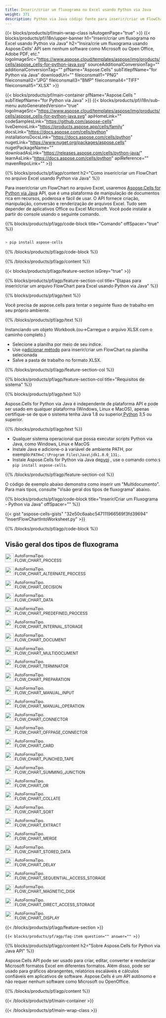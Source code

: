 ```yaml
---
title: Inserir/criar um fluxograma no Excel usando Python via Java
weight: 371
description: Python via Java código fonte para inserir/criar um FlowChart no Excel.
---
```

{{< blocks/products/pf/main-wrap-class isAutogenPage="true" >}}
{{< blocks/products/pf/i18n/upper-banner h1="Inserir/criar um fluxograma no Excel usando Python via Java" h2="Insira/crie um fluxograma usando Aspose.Cells\' API sem nenhum software como Microsoft ou Open Office, Adobe PDF, etc." logoImageSrc="https://www.aspose.cloud/templates/aspose/img/products/cells/aspose_cells-for-python-java.svg" sourceAdditionalConversionTag="" additionalConversionTag="" pfName="Aspose.Cells" subTitlepfName="for Python via Java" downloadUrl="" fileiconsmall1="PNG" fileiconsmall2="JPG" fileiconsmall3="BMP" fileiconsmall4="TIFF" fileiconsmall5="XLSX" >}}

{{< blocks/products/pf/main-container pfName="Aspose.Cells " subTitlepfName="for Python via Java" >}}
{{< blocks/products/pf/i18n/sub-menu autoGeneratedVersion="true" logoImageSrc="https://www.aspose.cloud/templates/aspose/img/products/cells/aspose_cells-for-python-java.svg" apiHomeLink="" codeSamplesLink="https://github.com/aspose-cells" liveDemosLink="https://products.aspose.app/cells/family" docsLink="https://docs.aspose.com/cells/python" installationsDocsLink="https://docs.aspose.com/cells/python" nugetLink="https://www.nuget.org/packages/aspose.cells" nugetPackageName="" downloadAsLink="https://releases.aspose.com/cells/python-java/" learnAsLink="https://docs.aspose.com/cells/python" apiReference="" mavenRepoLink="" >}}

{{% blocks/products/pf/agp/content h2="Como inserir/criar um FlowChart no arquivo Excel usando Python via Java" %}}

 Para inserir/criar um FlowChart no arquivo Excel, usaremos
 [Aspose.Cells for Python via Java](https://pypi.org/project/aspose-cells/) 
 API, que é uma plataforma de manipulação de documentos rica em recursos, poderosa e fácil de usar. O API fornece criação, manipulação, conversão e renderização de arquivos Excel. Tudo sem depender de aplicativos Office ou Excel Microsoft. Você pode instalar a partir do console usando o seguinte comando.

{{% blocks/products/pf/agp/code-block title="Comando" offSpacer="true" %}}

```cs

> pip install aspose-cells

```

{{% /blocks/products/pf/agp/code-block %}}

{{% /blocks/products/pf/agp/content %}}

{{< blocks/products/pf/agp/feature-section isGrey="true" >}}

{{% blocks/products/pf/agp/feature-section-col title="Etapas para inserir/criar um arquivo FlowChart para Excel usando Python via Java" %}}

{{% blocks/products/pf/agp/text %}}

Você precisa de aspose.cells para tentar o seguinte fluxo de trabalho em seu próprio ambiente.

{{% /blocks/products/pf/agp/text %}}

Instanciando um objeto Workbook.(ou->Carregue o arquivo XLSX com o caminho completo.)
+ Selecione a planilha por meio de seu índice.
 + Use o[adicionar método](https://reference.aspose.com/cells/python-java/asposecells.api/shapecollection#addAutoShape(int,%20int,%20int,%20int,%20int,%20int,%20int)) para inserir/criar um FlowChart na planilha selecionada
+ Salve a pasta de trabalho no formato XLSX.

{{% /blocks/products/pf/agp/feature-section-col %}}

{{% blocks/products/pf/agp/feature-section-col title="Requisitos de sistema" %}}

{{% blocks/products/pf/agp/text %}}

Aspose.Cells for Python via Java é independente de plataforma API e pode ser usado em qualquer plataforma (Windows, Linux e MacOS), apenas certifique-se de que o sistema tenha Java 1.8 ou superior,[Python](https://www.python.org/downloads/) 3,5 ou superior.
 
{{% /blocks/products/pf/agp/text %}}

- Qualquer sistema operacional que possa executar scripts Python via Java, como Windows, Linux e MacOS
-  Instale Java e adicione-o à variável de ambiente PATH, por exemplo:<code>PATH=C:\Program Files\Java\jdk1.8.0_131;</code>.
-  Instale Aspose.Cells for Python via Java de<a href="https://pypi.org/project/aspose-cells/">pypi</a> , use o comando como:<code>$ pip install aspose-cells</code>.

{{% /blocks/products/pf/agp/feature-section-col %}}

O código de exemplo abaixo demonstra como inserir um "Multidocumento". Para mais tipos, consulte "Visão geral dos tipos de fluxograma" abaixo.

{{% blocks/products/pf/agp/code-block title="Inserir/Criar um Fluxograma - Python via Java" offSpacer="" %}}

{{< gist "aspose-cells-gists" "32e50c6aabc547111966569f3fd39694" "InsertFlowChartIntoWorksheet.py" >}}

{{% /blocks/products/pf/agp/code-block %}}

<div class="container-fluid features-section bg-gray">
 <a class="anchor" id="features" name="features">
 </a>
 <div class="row">
  <div class="container">
   <h2 class="pr-ft">
 Visão geral dos tipos de fluxograma
   </h2>
   <div class="col-lg-4">
    <!--em class="fa fa-chrome ico-blue fa-2x col-lg-2">
    </em-->
    <img src="/cells/net/shapes/insert-flowchart-to-excel/process.png" align="left" width="28" height="28">
    <p class="col-lg-10" style="font-size:0.8rem !important;">
 AutoFormaTipo.<br>FLOW_CHART_PROCESS
    </p>
   </div>
   <div class="col-lg-4">
    <img src="/cells/net/shapes/insert-flowchart-to-excel/alternate_process.png" align="left" width="28" height="28">
    <p class="col-lg-10" style="font-size:0.8rem !important;">
 AutoFormaTipo.<br>FLOW_CHART_ALTERNATE_PROCESS
    </p>
   </div>
   <div class="col-lg-4">
    <img src="/cells/net/shapes/insert-flowchart-to-excel/decision.png" align="left" width="28" height="28">
    <p class="col-lg-10" style="font-size:0.8rem !important;">
 AutoFormaTipo.<br>FLOW_CHART_DECISION
    </p>
   </div>
   <div class="col-lg-4">
    <img src="/cells/net/shapes/insert-flowchart-to-excel/data.png" align="left" width="28" height="28">
    <p class="col-lg-10" style="font-size:0.8rem !important;">
 AutoFormaTipo.<br>FLOW_CHART_DATA
    </p>
   </div>
   <div class="col-lg-4">
    <img src="/cells/net/shapes/insert-flowchart-to-excel/predefined_process.png" align="left" width="28" height="28">
    <p class="col-lg-10" style="font-size:0.8rem !important;">
 AutoFormaTipo.<br>FLOW_CHART_PREDEFINED_PROCESS
    </p>
   </div>
   <div class="col-lg-4">
    <img src="/cells/net/shapes/insert-flowchart-to-excel/internal_storage.png" align="left" width="28" height="28">
    <p class="col-lg-10" style="font-size:0.8rem !important;">
 AutoFormaTipo.<br>FLOW_CHART_INTERNAL_STORAGE
    </p>
   </div>
   <div class="col-lg-4">
    <img src="/cells/net/shapes/insert-flowchart-to-excel/document.png" align="left" width="28" height="28">
    <p class="col-lg-10" style="font-size:0.8rem !important;">
 AutoFormaTipo.<br>FLOW_CHART_DOCUMENT
    </p>
   </div>
   <div class="col-lg-4">
    <img src="/cells/net/shapes/insert-flowchart-to-excel/multidocument.png" align="left" width="28" height="28">
    <p class="col-lg-10" style="font-size:0.8rem !important;">
 AutoFormaTipo.<br>FLOW_CHART_MULTIDOCUMENT
    </p>
   </div>
   <div class="col-lg-4">
    <img src="/cells/net/shapes/insert-flowchart-to-excel/terminator.png" align="left" width="28" height="28">
    <p class="col-lg-10" style="font-size:0.8rem !important;">
 AutoFormaTipo.<br>FLOW_CHART_TERMINATOR
    </p>
   </div>
   <div class="col-lg-4">
    <img src="/cells/net/shapes/insert-flowchart-to-excel/preparation.png" align="left" width="28" height="28">
    <p class="col-lg-10" style="font-size:0.8rem !important;">
 AutoFormaTipo.<br>FLOW_CHART_PREPARATION
    </p>
   </div>
   <div class="col-lg-4">
    <img src="/cells/net/shapes/insert-flowchart-to-excel/manual_input.png" align="left" width="28" height="28">
    <p class="col-lg-10" style="font-size:0.8rem !important;">
 AutoFormaTipo.<br>FLOW_CHART_MANUAL_INPUT
    </p>
   </div>
   <div class="col-lg-4">
    <img src="/cells/net/shapes/insert-flowchart-to-excel/manual_operation.png" align="left" width="28" height="28">
    <p class="col-lg-10" style="font-size:0.8rem !important;">
 AutoFormaTipo.<br>FLOW_CHART_MANUAL_OPERATION
    </p>
   </div>
   <div class="col-lg-4">
    <img src="/cells/net/shapes/insert-flowchart-to-excel/connector.png" align="left" width="28" height="28">
    <p class="col-lg-10" style="font-size:0.8rem !important;">
 AutoFormaTipo.<br>FLOW_CHART_CONNECTOR
    </p>
   </div>
   <div class="col-lg-4">
    <img src="/cells/net/shapes/insert-flowchart-to-excel/offpage_connector.png" align="left" width="28" height="28">
    <p class="col-lg-10" style="font-size:0.8rem !important;">
 AutoFormaTipo.<br>FLOW_CHART_OFFPAGE_CONNECTOR
    </p>
   </div>
   <div class="col-lg-4">
    <img src="/cells/net/shapes/insert-flowchart-to-excel/card.png" align="left" width="28" height="28">
    <p class="col-lg-10" style="font-size:0.8rem !important;">
 AutoFormaTipo.<br>FLOW_CHART_CARD
    </p>
   </div>
   <div class="col-lg-4">
    <img src="/cells/net/shapes/insert-flowchart-to-excel/punched_tape.png" align="left" width="28" height="28">
    <p class="col-lg-10" style="font-size:0.8rem !important;">
 AutoFormaTipo.<br>FLOW_CHART_PUNCHED_TAPE
    </p>
   </div>
   <div class="col-lg-4">
    <img src="/cells/net/shapes/insert-flowchart-to-excel/summing_junction.png" align="left" width="28" height="28">
    <p class="col-lg-10" style="font-size:0.8rem !important;">
 AutoFormaTipo.<br>FLOW_CHART_SUMMING_JUNCTION
    </p>
   </div>
   <div class="col-lg-4">
    <img src="/cells/net/shapes/insert-flowchart-to-excel/or.png" align="left" width="28" height="28">
    <p class="col-lg-10" style="font-size:0.8rem !important;">
 AutoFormaTipo.<br>FLOW_CHART_OR
    </p>
   </div>
   <div class="col-lg-4">
    <img src="/cells/net/shapes/insert-flowchart-to-excel/collate.png" align="left" width="28" height="28">
    <p class="col-lg-10" style="font-size:0.8rem !important;">
 AutoFormaTipo.<br>FLOW_CHART_COLLATE
    </p>
   </div>
   <div class="col-lg-4">
    <img src="/cells/net/shapes/insert-flowchart-to-excel/sort.png" align="left" width="28" height="28">
    <p class="col-lg-10" style="font-size:0.8rem !important;">
 AutoFormaTipo.<br>FLOW_CHART_SORT
    </p>
   </div>
   <div class="col-lg-4">
    <img src="/cells/net/shapes/insert-flowchart-to-excel/extract.png" align="left" width="28" height="28">
    <p class="col-lg-10" style="font-size:0.8rem !important;">
 AutoFormaTipo.<br>FLOW_CHART_EXTRACT
    </p>
   </div>
   <div class="col-lg-4">
    <img src="/cells/net/shapes/insert-flowchart-to-excel/merge.png" align="left" width="28" height="28">
    <p class="col-lg-10" style="font-size:0.8rem !important;">
 AutoFormaTipo.<br>FLOW_CHART_MERGE
    </p>
   </div>
   <div class="col-lg-4">
    <img src="/cells/net/shapes/insert-flowchart-to-excel/stored_data.png" align="left" width="28" height="28">
    <p class="col-lg-10" style="font-size:0.8rem !important;">
 AutoFormaTipo.<br>FLOW_CHART_STORED_DATA
    </p>
   </div>
   <div class="col-lg-4">
    <img src="/cells/net/shapes/insert-flowchart-to-excel/delay.png" align="left" width="28" height="28">
    <p class="col-lg-10" style="font-size:0.8rem !important;">
 AutoFormaTipo.<br>FLOW_CHART_DELAY
    </p>
   </div>
   <div class="col-lg-4">
    <img src="/cells/net/shapes/insert-flowchart-to-excel/sequential_access_storage.png" align="left" width="28" height="28">
    <p class="col-lg-10" style="font-size:0.8rem !important;">
 AutoFormaTipo.<br>FLOW_CHART_SEQUENTIAL_ACCESS_STORAGE
    </p>
   </div>
   <div class="col-lg-4">
    <img src="/cells/net/shapes/insert-flowchart-to-excel/magnetic_disk.png" align="left" width="28" height="28">
    <p class="col-lg-10" style="font-size:0.8rem !important;">
 AutoFormaTipo.<br>FLOW_CHART_MAGNETIC_DISK
    </p>
   </div>
   <div class="col-lg-4">
    <img src="/cells/net/shapes/insert-flowchart-to-excel/direct_access_storage.png" align="left" width="28" height="28">
    <p class="col-lg-10" style="font-size:0.8rem !important;">
 AutoFormaTipo.<br>FLOW_CHART_DIRECT_ACCESS_STORAGE
    </p>
   </div>
   <div class="col-lg-4">
    <img src="/cells/net/shapes/insert-flowchart-to-excel/display.png" align="left" width="28" height="28">
    <p class="col-lg-10" style="font-size:0.8rem !important;">
 AutoFormaTipo.<br>FLOW_CHART_DISPLAY
    </p>
   </div>
  </div>
 </div>
</div>

{{< /blocks/products/pf/agp/feature-section >}}

    {{< blocks/products/pf/agp/faq-item question="" answer="" >}}
 

<!-- aboutfile Starts -->

{{% blocks/products/pf/agp/content h2="Sobre Aspose.Cells for Python via Java API" %}}

 Aspose.Cells API pode ser usado para criar, editar, converter e renderizar Microsoft formatos Excel em diferentes formatos. Além disso, pode ser usado para gráficos abrangentes, relatórios escaláveis e cálculos confiáveis em aplicativos de software. Aspose.Cells é um API autônomo e não requer nenhum software como Microsoft ou OpenOffice.

{{% /blocks/products/pf/agp/content %}}



<!-- aboutfile Ends -->
<!--
{{< blocks/products/pf/agp/other-supported-section title="Other Supported Splitting Formats" subTitle="Using Python, One can also split large file into chunks of many other file formats including." >}}

{{< blocks/products/pf/agp/other-supported-section-item href="https://products.aspose.com/cells/net/splitter/ods/" name="ODS" description="OpenDocument Spreadsheet File" >}}
{{< blocks/products/pf/agp/other-supported-section-item href="https://products.aspose.com/cells/net/splitter/xls/" name="XLS" description="Excel Binary Format" >}}
{{< blocks/products/pf/agp/other-supported-section-item href="https://products.aspose.com/cells/net/splitter/xlsb/" name="XLSB" description="Binary Excel Workbook File" >}}
{{< blocks/products/pf/agp/other-supported-section-item href="https://products.aspose.com/cells/net/splitter/xlsm/" name="XLSM" description="Spreadsheet File" >}}

{{< /blocks/products/pf/agp/other-supported-section >}}

-->

{{< /blocks/products/pf/main-container >}}
    
{{< /blocks/products/pf/main-wrap-class >}}
